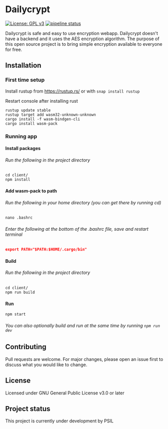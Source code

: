 # Dailycrypt

[![License: GPL v3](https://img.shields.io/badge/License-GPLv3-blue.svg)](https://www.gnu.org/licenses/gpl-3.0)
[![pipeline status](https://gitlab.psil.fi/encryptausnettisivu/encryptausnettisivu/badges/dev/pipeline.svg)](https://gitlab.psil.fi/encryptausnettisivu/encryptausnettisivu/commits/dev)

Dailycrypt is safe and easy to use encryption webapp. Dailycrypt doesn't have a backend and it uses the AES encryption algorithm. The purpose of this open source project is to bring simple encryption available to everyone for free.

## Installation

### First time setup

Install rustup from https://rustup.rs/ or with `snap install rustup`

Restart console after installing rust

```console
rustup update stable
rustup target add wasm32-unknown-unknown
cargo install -f wasm-bindgen-cli
cargo install wasm-pack
```

### Running app

#### Install packages
###### Run the following in the project directory

```console
cd client/
npm install
```

#### Add wasm-pack to path
###### Run the following in your home directory (you can get there by running cd)
```console
nano .bashrc
```

###### Enter the following at the bottom of the .bashrc file, save and restart terminal
```json
export PATH="$PATH:$HOME/.cargo/bin"
```

#### Build
###### Run the following in the project directory
```console
cd client/
npm run build
```

#### Run

```console
npm start
```

###### You can also optionally build and run at the same time by running `npm run dev`

## Contributing

Pull requests are welcome. For major changes, please open an issue first to discuss what you would like to change.

## License

Licensed under GNU General Public License v3.0 or later

## Project status

This project is currently under development by PSIL
